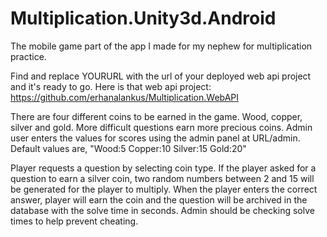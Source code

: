 # Multiplication.Unity3d.Android
The mobile game part of the app I made for my nephew for multiplication practice.

Find and replace YOURURL with the url of your deployed web api project and it's ready to go. Here is that web api project: https://github.com/erhanalankus/Multiplication.WebAPI

There are four different coins to be earned in the game. Wood, copper, silver and gold. More difficult questions earn more precious coins.
Admin user enters the values for scores using the admin panel at URL/admin. Default values are, "Wood:5 Copper:10 Silver:15 Gold:20"

Player requests a question by selecting coin type. If the player asked for a question to earn a silver coin, two random numbers between 2 and 15 will be generated for the player to multiply.
When the player enters the correct answer, player will earn the coin and the question will be archived in the database with the solve time in seconds. Admin should be checking solve times to help prevent cheating.




